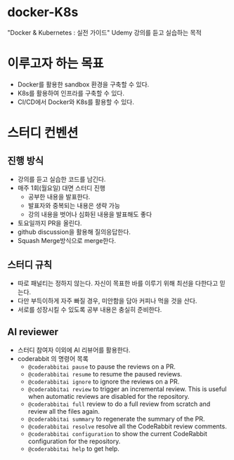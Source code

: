 # docker-K8s
"Docker &amp; Kubernetes : 실전 가이드" Udemy 강의를 듣고 실습하는 목적


# 이루고자 하는 목표

- Docker를 활용한 sandbox 환경을 구축할 수 있다.
- K8s를 활용하여 인프라를 구축할 수 있다.
- CI/CD에서 Docker와 K8s를 활용할 수 있다.

# 스터디 컨벤션

## 진행 방식

- 강의를 듣고 실습한 코드를 남긴다.
- 매주 1회(월요일) 대면 스터디 진행
    - 공부한 내용을 발표한다.
    - 발표자와 중복되는 내용은 생략 가능
    - 강의 내용을 벗어나 심화된 내용을 발표해도 좋다
- 토요일까지 PR을 올린다.
- github discussion을 활용해 질의응답한다.
- Squash Merge방식으로 merge한다.

## 스터디 규칙

- 따로 패널티는 정하지 않는다. 자신이 목표한 바를 이루기 위해 최선을 다한다고 믿는다.
- 다만 부득이하게 자주 빠질 경우, 미안함을 담아 커피나 먹을 것을 산다.
- 서로를 성장시킬 수 있도록 공부 내용은 충실히 준비한다.
 
## AI reviewer

- 스터디 참여자 이외에 AI 리뷰어를 활용한다.
- coderabbit 의 명령어 목록
  - `@coderabbitai pause` to pause the reviews on a PR.
  - `@coderabbitai resume` to resume the paused reviews.
  - `@coderabbitai ignore` to ignore the reviews on a PR.
  - `@coderabbitai review` to trigger an incremental review. This is useful when automatic reviews are disabled for the repository.
  - `@coderabbitai full` review to do a full review from scratch and review all the files again.
  - `@coderabbitai summary` to regenerate the summary of the PR.
  - `@coderabbitai resolve` resolve all the CodeRabbit review comments.
  - `@coderabbitai configuration` to show the current CodeRabbit configuration for the repository.
  - `@coderabbitai help` to get help. 
